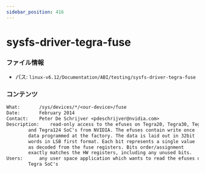 ```yaml
---
sidebar_position: 416
---
```

# sysfs-driver-tegra-fuse

### ファイル情報

- パス: `linux-v6.12/Documentation/ABI/testing/sysfs-driver-tegra-fuse`

### コンテンツ

```txt
What:		/sys/devices/*/<our-device>/fuse
Date:		February 2014
Contact:	Peter De Schrijver <pdeschrijver@nvidia.com>
Description:	read-only access to the efuses on Tegra20, Tegra30, Tegra114
		and Tegra124 SoC's from NVIDIA. The efuses contain write once
		data programmed at the factory. The data is laid out in 32bit
		words in LSB first format. Each bit represents a single value
		as decoded from the fuse registers. Bits order/assignment
		exactly matches the HW registers, including any unused bits.
Users:		any user space application which wants to read the efuses on
		Tegra SoC's

```
